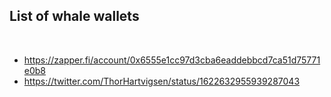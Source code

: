 ## List of whale wallets 

<br>

* https://zapper.fi/account/0x6555e1cc97d3cba6eaddebbcd7ca51d75771e0b8
* https://twitter.com/ThorHartvigsen/status/1622632955939287043
